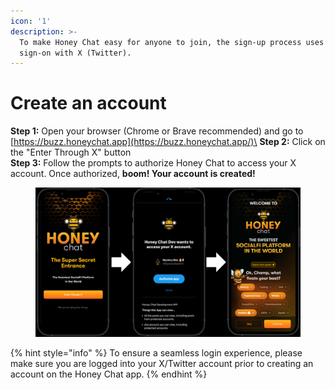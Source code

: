 ```yaml
---
icon: '1'
description: >-
  To make Honey Chat easy for anyone to join, the sign-up process uses single
  sign-on with X (Twitter).
---
```


# Create an account

**Step 1:** Open your browser (Chrome or Brave recommended) and go to [https://buzz.honeychat.app](https://buzz.honeychat.app/)\
**Step 2:** Click on the "Enter Through X" button \
**Step 3:** Follow the prompts to authorize Honey Chat to access your X account. Once authorized, **boom! Your account is created!**

<figure><img src="../.gitbook/assets/Test.png" alt=""><figcaption></figcaption></figure>

{% hint style="info" %}
To ensure a seamless login experience, please make sure you are logged into your X/Twitter account prior to creating an account on the Honey Chat app.&#x20;
{% endhint %}

